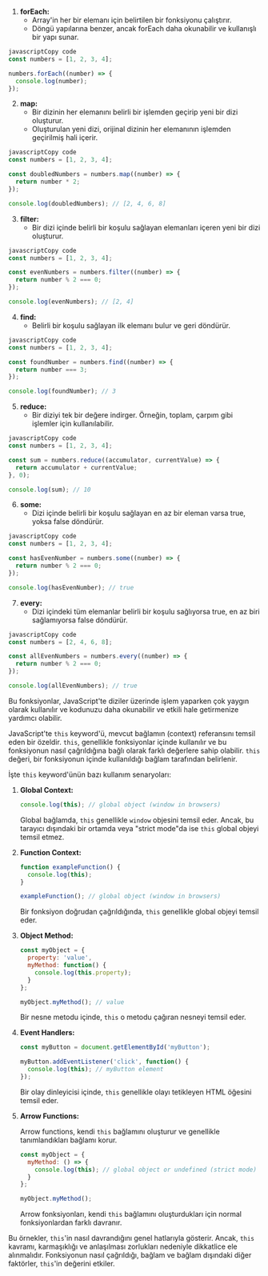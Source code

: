 1. **forEach:**
    - Array'in her bir elemanı için belirtilen bir fonksiyonu çalıştırır.
    - Döngü yapılarına benzer, ancak forEach daha okunabilir ve kullanışlı bir yapı sunar.

```js
javascriptCopy code
const numbers = [1, 2, 3, 4];

numbers.forEach((number) => {
  console.log(number);
});

```

2. **map:**
    - Bir dizinin her elemanını belirli bir işlemden geçirip yeni bir dizi oluşturur.
    - Oluşturulan yeni dizi, orijinal dizinin her elemanının işlemden geçirilmiş hali içerir.

```js
javascriptCopy code
const numbers = [1, 2, 3, 4];

const doubledNumbers = numbers.map((number) => {
  return number * 2;
});

console.log(doubledNumbers); // [2, 4, 6, 8]

```

3. **filter:**
    - Bir dizi içinde belirli bir koşulu sağlayan elemanları içeren yeni bir dizi oluşturur.

```js
javascriptCopy code
const numbers = [1, 2, 3, 4];

const evenNumbers = numbers.filter((number) => {
  return number % 2 === 0;
});

console.log(evenNumbers); // [2, 4]

```

4. **find:**
    - Belirli bir koşulu sağlayan ilk elemanı bulur ve geri döndürür.

```js
javascriptCopy code
const numbers = [1, 2, 3, 4];

const foundNumber = numbers.find((number) => {
  return number === 3;
});

console.log(foundNumber); // 3

```

5. **reduce:**
    - Bir diziyi tek bir değere indirger. Örneğin, toplam, çarpım gibi işlemler için kullanılabilir.

```js
javascriptCopy code
const numbers = [1, 2, 3, 4];

const sum = numbers.reduce((accumulator, currentValue) => {
  return accumulator + currentValue;
}, 0);

console.log(sum); // 10

```

6. **some:**
    - Dizi içinde belirli bir koşulu sağlayan en az bir eleman varsa true, yoksa false döndürür.

```js
javascriptCopy code
const numbers = [1, 2, 3, 4];

const hasEvenNumber = numbers.some((number) => {
  return number % 2 === 0;
});

console.log(hasEvenNumber); // true

```

7. **every:**
    - Dizi içindeki tüm elemanlar belirli bir koşulu sağlıyorsa true, en az biri sağlamıyorsa false döndürür.

```js
javascriptCopy code
const numbers = [2, 4, 6, 8];

const allEvenNumbers = numbers.every((number) => {
  return number % 2 === 0;
});

console.log(allEvenNumbers); // true

```

Bu fonksiyonlar, JavaScript'te diziler üzerinde işlem yaparken çok yaygın olarak kullanılır ve kodunuzu daha okunabilir ve etkili hale getirmenize yardımcı olabilir.


JavaScript'te `this` keyword'ü, mevcut bağlamın (context) referansını temsil eden bir özeldir. `this`, genellikle fonksiyonlar içinde kullanılır ve bu fonksiyonun nasıl çağrıldığına bağlı olarak farklı değerlere sahip olabilir. `this` değeri, bir fonksiyonun içinde kullanıldığı bağlam tarafından belirlenir.

İşte `this` keyword'ünün bazı kullanım senaryoları:

1. **Global Context:**
    
    ```jsx
    console.log(this); // global object (window in browsers)
    
    ```
    
    Global bağlamda, `this` genellikle `window` objesini temsil eder. Ancak, bu tarayıcı dışındaki bir ortamda veya "strict mode"da ise `this` global objeyi temsil etmez.
    
2. **Function Context:**
    
    ```jsx
    function exampleFunction() {
      console.log(this);
    }
    
    exampleFunction(); // global object (window in browsers)
    
    ```
    
    Bir fonksiyon doğrudan çağrıldığında, `this` genellikle global objeyi temsil eder.
    
3. **Object Method:**
    
    ```jsx
    const myObject = {
      property: 'value',
      myMethod: function() {
        console.log(this.property);
      }
    };
    
    myObject.myMethod(); // value
    
    ```
    
    Bir nesne metodu içinde, `this` o metodu çağıran nesneyi temsil eder.
    
4. **Event Handlers:**
    
    ```jsx
    const myButton = document.getElementById('myButton');
    
    myButton.addEventListener('click', function() {
      console.log(this); // myButton element
    });
    
    ```
    
    Bir olay dinleyicisi içinde, `this` genellikle olayı tetikleyen HTML öğesini temsil eder.
    
5. **Arrow Functions:**
    
    Arrow functions, kendi `this` bağlamını oluşturur ve genellikle tanımlandıkları bağlamı korur.
    
    ```jsx
    const myObject = {
      myMethod: () => {
        console.log(this); // global object or undefined (strict mode)
      }
    };
    
    myObject.myMethod();
    
    ```
    
    Arrow fonksiyonları, kendi `this` bağlamını oluşturdukları için normal fonksiyonlardan farklı davranır.
    

Bu örnekler, `this`'in nasıl davrandığını genel hatlarıyla gösterir. Ancak, `this` kavramı, karmaşıklığı ve anlaşılması zorlukları nedeniyle dikkatlice ele alınmalıdır. Fonksiyonun nasıl çağrıldığı, bağlam ve bağlam dışındaki diğer faktörler, `this`'in değerini etkiler.